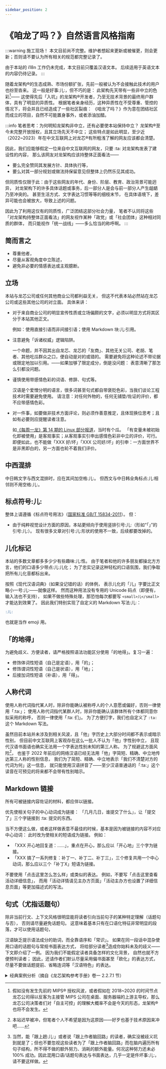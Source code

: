 ```yaml
---
sidebar_position: 2
---
```


# 《咱龙了吗？》自然语言风格指南

:::warning 施工现场！
本文目前尚不完整。维护者想起来更新或被催更，则会更新；否则请不要认为所有相关的规范都完整记录了。

由于本站的 i18n 工作仍未完成，本文目前只覆盖汉语文本。
后续适用于英语文本的内容仍待记录。
:::

随着龙架构&reg;的生态成熟、市场份额扩张，先前一般被认为不会接触此技术的用户也纷至沓来。
这一般是好事:儿:，但不巧的是：
此架构先天带有一些非中立的色彩[^politics]——
这使得先后「入坑」的龙架构&reg;开发者，乃至无技术背景的最终用户群体，具有了明显的异质性。
根据笔者亲身经历，这种异质性在不受尊重、管控的情况下，将会并且已经造成了一些社区裂痕：
《咱龙了吗？》作为意在团结社区而成立的项目，自然不可能置身事外，或者添油加醋。

:::info 笔者思考：为何明知龙架构非中立，还有必要使本站保持中立？
龙架构&reg;至今未完整开放授权，且其立场先天不中立；
这些特点是如此明显，至少近（2022~2023）年在中文互联网上对龙芯&reg;有所粗浅了解的网友应该都会清楚。

因此，我们应能够假定一位来自中文互联网的网友，只要 :ta: 对龙架构发表了建设性的内容，
那么该网友对龙架构应该持整体正面看法——

* 要么完全赞同其发展方针、具体执行等，
* 要么对其一部分规划或做法持保留意见但整体上仍然乐见其成功。

但同质性仅限于此：由于这些网友的年代、身份、阶层、教育、政治背景可能迥异，
对龙架构下的许多具体话题或事务，后一部分人是会与前一部分人产生龃龉乃至冲突的。
甚至生活方式、文字表达习惯等等的细枝末节，
在具体语境下，差异可能也会被放大，导致上述的问题。

因此为了利用这仅有的同质性，广泛团结这部分社会力量，
笔者不认同将这些「对龙架构持整体正面看法」的网友视作某种「政党」或「社会团体」这种相对同质的群体，
而只能视作「统一战线」——多么恰当的称呼啊。
:::

[^politics]: 假如没有发生先前的 MIPS&reg; 授权风波，或者假如在 2018~2020 的时间节点龙芯公司得以反客为主接管 MIPS 公司在桌面、服务器端的上游主导权，那么龙芯公司决策者们对「自主可控」的理解大概率不会是今天的形态，龙架构&reg;也将不会发生。

## 简而言之

* 尊重他者，
* 尽量从客观角度中立陈述，
* 避免非必要的情感表达或主观臆断。

## 立场

本站与龙芯公司或任何其他商业公司都利益无关，
但这不代表本站必然站在龙芯公司或这些其他公司的对立面。
具体来讲：

* 对于来自商业公司的明显宣传性质或立场偏颇的文字，必须以明显方式将其区分于本站其他正文。

  例如：使用直接引语而非间接引语；使用 Markdown 块:儿:引用。

* 注意避免「诉诸权威」逻辑陷阱。

  一个命题，并不因其出自龙芯、龙芯的「友商」、其他无关公司、老胡、笔者、其他吃瓜群众之口，便自动是对的或错的。
  需要避免将这种论述不带论据或限定地加以引用。——如果加够了限定成分，倒是没问题：
  表意清晰了那怎么引都没问题。

* 谨慎使用带感情色彩的词语、修辞、句式等。

  汉语是个爱憎分明的语言，很多词甚至句式都自带褒贬色彩，当我们谈论工程技术时需要避免使用。
  请注意：对任何外物的，任何无铺垫/佐证的评价，都不应带感情色彩。

* 对一件事，如要做非技术方面评论，则必须作善意推定，且体现换位思考；且如有必要则应提醒读者注意。

  如[《每周一龙》第 14 期的 Linux 部分报道](/newsletter/this-week-in-loongarch-14/#linux)，当时有个瓜。
  「有变量未被初始化即被使用」是客观事实；从客观事实引申出感情色彩非中立的评价，可行。
  即便如此，也不能做「XXX 好/坏」「XXX 公司好/坏」的引申：一方面世界不是非黑即白的，另一方面也轮不着我们评价。

## 中西混排

中日韩文字与西文混排时，应在其间加空格:儿:。
但西文与中日韩全角标点:儿:相邻则不用空格:儿:。

## 标点符号:儿:

整体上请遵循《标点符号用法》（[国家标准 GB/T 15834-2011](http://www.moe.gov.cn/jyb_sjzl/ziliao/A19/201001/W020190128580990138234.pdf)）。
但：

* 由于纯粹视觉设计方面的原因，本站更倾向于使用竖排引号:儿:（形如“「」”的引号:儿:）。
  现有很多文章对引号:儿:形状的使用不一致，后续都要改掉的。

## 儿化标记

本站的多数文章都多多少少有些趣味:儿:性。
由于笔者和他的许多朋友都操北方方言，他们的口语多少带点:儿:儿化；
为了忠实记录这种轻松的口语氛围，我们争取把所有儿化音都标出来。

按照《现代汉语词典》（如果没记错的话）的体例，
表示儿化的「儿」字要比正文略小一号:儿:——就像这样。
然而这种用法没有专用的 Unicode 码点（即便有，输入法也不支持），
如果不做些特殊处理，那恐怕每次都要写 `<small>儿</small>` 才能达到效果了。
因此我们特别实现了自定义的 Markdown 写法:儿:：

```md
:儿:
```

也就是当作 emoji 用。

## 「的地得」

为避免歧义、方便读者，请严格按照语法功能区分使用「的地得」。复习一遍：

* 修饰体词性短语（自己是定语），用「的」；
* 修饰谓词性短语（自己是状语），用「地」；
* 后接加词性短语（补语），用「得」。

## 人称代词

使用人称代词指代某人时，除非你能确认被称呼人的个人意愿或偏好，否则一律使用「:ta:」；
使用人称代词指代某群人时，除非你能确认该群体所有个体都同意你拟采用的称呼，
否则一律使用「:ta: 们」。
为了方便打字，我们也自定义了 `:ta:` 这个 Markdown 写法。

虽然目前本站并未涉及到相关风波，且「他」字历史上大部分时间都不表示或暗示性别，
但目前中文互联网上客观存在这么一批人不认为「他」字性别中立，
且现代汉语书面语也确实无法用一个字表达性别未知的第三人称。
为了规避这方面风险[^risk]，
也鉴于 2022 年前后的网络汉语已经无法用「他」字简短、精确、中立地传达第三人称的性别信息，
我们为了简短、精确、中立地表示「我们不清楚对方的代词为何」这一信息，
就只能使用汉语拼音了——至少汉语普通话的「:ta:」这个读音在可预见的将来都不会带有性别暗示。

[^risk]: 本站迟早被冲，但笔者个人不希望是因为这原因——好歹也基于技术原因来冲吧……

## Markdown 链接

所有可被链接内容佐证的材料，都应伴以链接。

优先使相关句子的中心动词成为链接：
「几月几日，谁<a>提交了</a>什么」，让「提交了」三个字链接到 :ta: 提交的东西。

当不方便这么做，或者这样做表意不最佳的时候，基本是因为被链接的内容不对应中心动词：
此时改为使相关的短语成为链接。
例如：

* 「XXX <a>开心地</a>回复道：……」，重点在开心，那么应以「开心地」三个字为链接。
* 「XXX 搞了一系列修复：<a>补丁一</a>、<a>补丁二</a>、<a>补丁三</a>」，三个修复共用一个中心动词，那么应以三个「补丁X」短语为链接。

不要使用「点击这里怎么怎么样」或类似的表达。
例如，不要写「点击<a>这里</a>查看活动详细信息」，
而用「活动详情请见<a>主办方页面</a>」「活动主办方也<a>设置了</a>详细信息页面」等更加描述式的写法。

## 句式（尤指话题句）

除非当前行文、上下文风格很明显能将读者引向当前句子的某种特定理解（话题句与否），
否则请尽量避免话题句。
这意味着基本只有在口语化特征非常明显的段落，才可以使用话题句，

汉语缺乏提示语法成分的助词，而全靠语序和「常识」。
如果在同一段话中混杂使用口语的话题句与常规书面表达方式，
将给部分读者[^why-this-is-unconditionally-bad]造成你始料未及的歧义——下文即介绍了一例。
因为我们不能假定读者具备怎样的文化背景，
自然也就不方便预判读者；
因此，还请作者们默认尽量采用偏书面甚至「欧化」的表达方式，
尽量不要做话题提前、省略连词等「汉语特色」的表达。

[^why-this-is-unconditionally-bad]: 当然，能「跟上趟:儿:」或者说「跟上作者脑回路」的读者，确实没被歧义坑到就是了；但也不要忽视这些读者为了「跟上作者脑回路」而在脑内遍历所有句子结构，所不得不做的额外努力、消耗的额外能量。何况这种努力还未必 100% 成功。因此混用口语/话题句表达与书面表达，几乎一定是件坏事:儿:，请不要这样做。

<details>
<summary>经典案例分析（摘自《龙芯架构参考手册》卷一 2.2.7.1 节）</summary>

:::info 原文
`AM*` 原子访存指令如果 `rd` 和 `rj` 的寄存器号相同，则触发指令不存在例外。
:::

笔者印象中 2022 年以来，至少有 3 位开发者没看懂这句话：如果「触发（的）指令」「不存在」例外，那哪些指令存在呢？

对比《手册》英文版对这句话的翻译（有删改；[原文](https://github.com/loongson/LoongArch-Documentation/blob/f05f84435aca5e4d166ed0f147d8e9e9cb30911c/docs/LoongArch-Vol1-EN/basic-integer-instructions/overview-of-basic-integer-instructions/atomic-memory-access-instructions.adoc#L74)有语法错误）：

:::info 译文
If the `AM*` atomic memory access instruction has an `rd` equal to `rj`,
an Instruction Non-defined Exception will be triggered.
:::

哦哦，这是断句问题：「指令不存在例外」是个专有名词。
问问题的同学当时不熟悉龙架构，不知道这回事:儿:——
可能他们跳着看《手册》，没发现第 2.1.4 节明确规定了「触发……例外」这个词组的含义，
还介绍了「指令不存在例外」这个概念——
但这个句子本身也并非毫无问题。

它的前半句「……指令如果……寄存器号相同」，其正式书面表达应该是「如果……指令的……寄存器号相同」：
由于作者写作时心里重点在「指令」，这部分便被倒装到话题位置了。
这使读者不自觉地进入口语话题句的「句法解析模式」，
以至于不熟悉专有名词的同学更容易把后半部分理解成「则……不存在例外」了。

:::tip 排版也能帮上忙:儿:！
在上例中，英文表述没有理解障碍的原因有两方面：

* 能标记中心动词：
  英文版中「指令不存在例外」很明显是一个整体的名词短语，因为「non-define*d*」一眼就不是中心动词。
  显然，汉语没有类似的语法手段可用，本例的情况下虚词也没合适的。

  在汉语表达中，如果一个句子不被按照话题句式理解，那么本例的问题大概不会出现。
  不巧的是，本例整句的正确理解，只有前半部分是话题句——既无法用语法构造提醒读者，中文书写上也不分词，
  于是没有任何其他手段能标记「指令不存在例外」是个整体了，
  总之在读者缺乏先验知识的前提下，用《手册》的原句表达方式是不可能消解歧义了。
* 能通过大小写等方式传达额外信息：`INE` 作为这个例外的规范、标识符命名，在行文中，其全称也受到了首字母大写的待遇。

  中文虽然没有大小写，但也存在换字体、加粗、下划线等类似手段，而《手册》原文没有使用。

在汉语写作中，虽然我们没得格属标记、非主要动词这些手段用，
但作为排版手段丰富的技术文档，
我们完全也能通过直观、清晰的排版差异来弥补单纯文字表达在语法结构传达方面的不足。
恰好 Docusaurus 3 允许我们借助 [`remark-directive`](https://github.com/remarkjs/remark-directive)
给 Markdown 添加自定义标签了；
只要有人肯贡献代码，这应该是相对更优的解决办法。
:::

</details>
